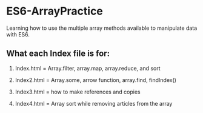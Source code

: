 # ES6-ArrayPractice

Learning how to use the multiple array methods available to manipulate data with ES6. 


## What each Index file is for:

1) Index.html = Array.filter, array.map, array.reduce, and sort

2) Index2.html = Array.some, arrow function, array.find, findIndex()

3) Index3.html = how to make references and copies

4) Index4.html = Array sort while removing articles from the array